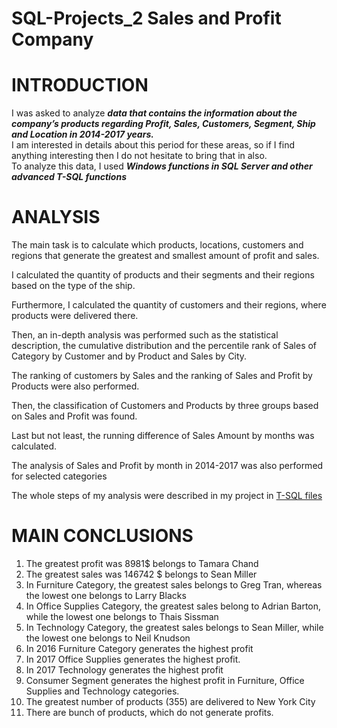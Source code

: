 # SQL-Projects_2 Sales and Profit Company
# INTRODUCTION

I was asked to analyze ***data that contains the information about the company’s products regarding Profit, Sales, Customers, Segment, Ship and Location in 2014-2017 years.*** 
<br>I am interested in details about this period for these areas, so if I find anything interesting then I do not hesitate to bring that in also. 
<br>To analyze this data, I used ***Windows functions in SQL Server and other advanced T-SQL functions***

# ANALYSIS

The main task is to calculate which products, locations, customers and regions that generate the greatest and smallest amount of profit and sales.  

I calculated the quantity of products and their segments and their regions based on the type of the ship.

Furthermore, I calculated the quantity of customers and their regions, where products were delivered there.

Then, an in-depth analysis was performed such as the statistical description, the cumulative distribution and the percentile rank of Sales of Category by Customer and by Product and Sales by City. 

The ranking of customers by Sales and the ranking of Sales and Profit by Products were also performed.

Then, the classification of Customers and Products by three groups based on Sales and Profit was found.

Last but not least, the running difference of Sales Amount by months was calculated. 

The analysis of Sales and Profit by month in 2014-2017 was also performed for selected categories

The whole steps of my analysis were described in my project in [T-SQL files](https://github.com/Longwinter93/SQL_Projects/tree/main/SQL-Project_2_Company_Sales_Profit/T-SQL%20files)

# MAIN CONCLUSIONS

1.	The greatest profit was 8981$ belongs to Tamara Chand
2.	The greatest sales was 146742 $ belongs to Sean Miller
3.	In Furniture Category, the greatest sales belongs to Greg Tran, whereas the lowest one belongs to Larry Blacks
4.	In Office Supplies Category, the greatest sales belong to Adrian Barton, while the lowest one belongs to Thais Sissman
5.	In Technology Category, the greatest sales belongs to Sean Miller, while the lowest one belongs to Neil Knudson
6.	In 2016 Furniture Category generates the highest profit
7.	In 2017 Office Supplies generates the highest profit.
8.	In 2017 Technology generates the highest profit
9.	Consumer Segment generates the highest profit in Furniture, Office Supplies and Technology categories.
10.	The greatest number of products (355) are delivered to New York City 
11.	There are bunch of products, which do not generate profits.
